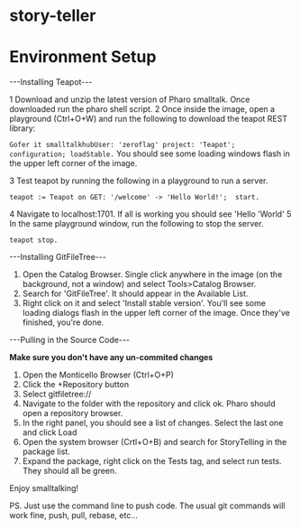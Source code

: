 # story-teller

# Environment Setup


---Installing Teapot---

1	Download and unzip the latest version of Pharo smalltalk. Once downloaded run the pharo shell script.
2	Once inside the image, open a playground (Ctrl+O+W) and run the following to download the teapot REST library:

``
Gofer it
	smalltalkhubUser: 'zeroflag' project: 'Teapot'; 
	configuration;
	loadStable.
``
	You should see some loading windows flash in the upper left corner of the image.


3	Test teapot by running the following in a playground to run a server.

``
teapot := Teapot on
	GET: '/welcome' -> 'Hello World!'; 
	start.
``

4	Navigate to localhost:1701. If all is working you should see 'Hello 'World'
5	In the same playground window, run the following to stop the server.

``teapot stop.``

---Installing GitFileTree---
1.	Open the Catalog Browser. Single click anywhere in the image (on the background, not a window) and select Tools>Catalog Browser.
2.	Search for 'GitFileTree'. It should appear in the Available List.
3.	Right click on it and select 'Install stable version'. You'll see some loading dialogs flash in the upper left corner of the image. Once they've finished, you're done.


---Pulling in the Source Code---

**Make sure you don't have any un-commited changes**

1.	Open the Monticello Browser (Ctrl+O+P)
2.	Click the +Repository button
3.	Select gitfiletree://
4.	Navigate to the folder with the repository and click ok. Pharo should open a repository browser.
5.	In the right panel, you should see a list of changes. Select the last one and click Load
6.	Open the system browser (Crtl+O+B) and search for StoryTelling in the package list.
7.	Expand the package, right click on the Tests tag, and select run tests. They should all be green.


Enjoy smalltalking!

PS. Just use the command line to push code. The usual git commands will work fine, push, pull, rebase, etc...
